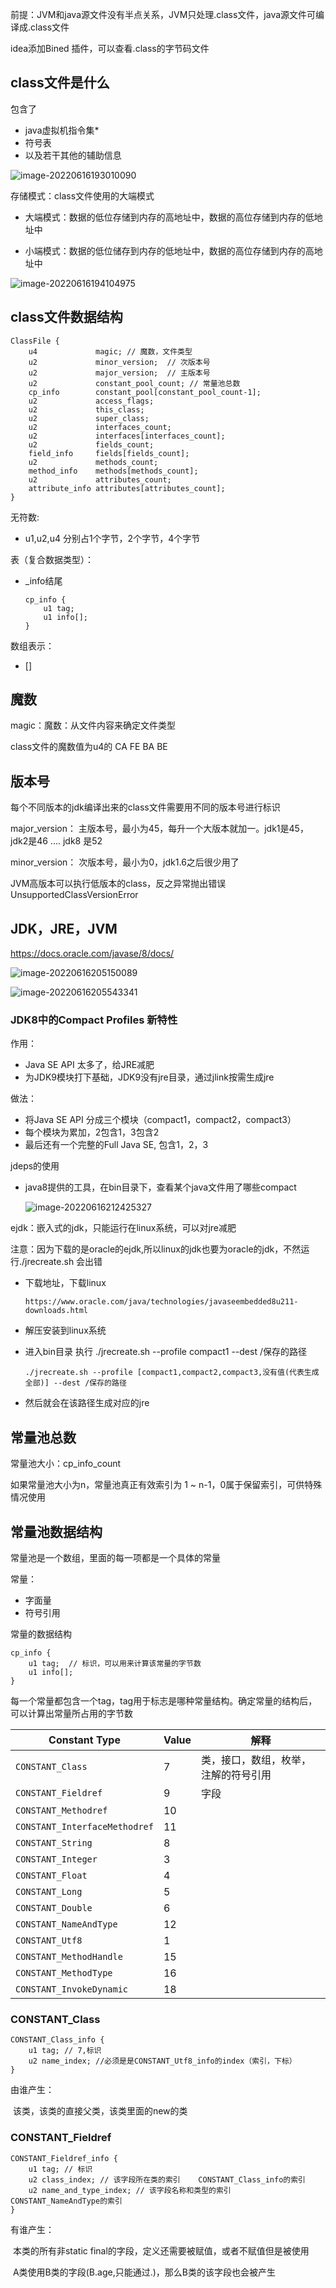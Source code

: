  前提：JVM和java源文件没有半点关系，JVM只处理.class文件，java源文件可编译成.class文件

idea添加Bined 插件，可以查看.class的字节码文件

## class文件是什么

包含了

* java虚拟机指令集*
* 符号表
* 以及若干其他的辅助信息

![image-20220616193010090](1.class%E5%AD%97%E8%8A%82%E7%A0%81%E6%96%87%E4%BB%B6%E7%BB%93%E6%9E%84.assets/image-20220616193010090.png)

存储模式：class文件使用的大端模式

* 大端模式：数据的低位存储到内存的高地址中，数据的高位存储到内存的低地址中

* 小端模式：数据的低位储存到内存的低地址中，数据的高位存储到内存的高地址中

![image-20220616194104975](1.class%E5%AD%97%E8%8A%82%E7%A0%81%E6%96%87%E4%BB%B6%E7%BB%93%E6%9E%84.assets/image-20220616194104975.png)

## class文件数据结构

```
ClassFile {
    u4             magic; // 魔数，文件类型
    u2             minor_version;  // 次版本号
    u2             major_version;  // 主版本号
    u2             constant_pool_count; // 常量池总数
    cp_info        constant_pool[constant_pool_count-1];
    u2             access_flags;
    u2             this_class;
    u2             super_class;
    u2             interfaces_count;
    u2             interfaces[interfaces_count];
    u2             fields_count;
    field_info     fields[fields_count];
    u2             methods_count;
    method_info    methods[methods_count];
    u2             attributes_count;
    attribute_info attributes[attributes_count];
}
```

无符数:

* u1,u2,u4 分别占1个字节，2个字节，4个字节

表（复合数据类型）：

* _info结尾

  ```
  cp_info {
      u1 tag;
      u1 info[];
  }
  ```

数组表示：

* []

  

## 魔数

magic：魔数：从文件内容来确定文件类型

class文件的魔数值为u4的 CA FE BA BE

## 版本号

每个不同版本的jdk编译出来的class文件需要用不同的版本号进行标识

major_version： 主版本号，最小为45，每升一个大版本就加一。jdk1是45，jdk2是46   ....  jdk8 是52

minor_version： 次版本号，最小为0，jdk1.6之后很少用了

JVM高版本可以执行低版本的class，反之异常抛出错误  UnsupportedClassVersionError

## JDK，JRE，JVM

https://docs.oracle.com/javase/8/docs/

![image-20220616205150089](1.class%E5%AD%97%E8%8A%82%E7%A0%81%E6%96%87%E4%BB%B6%E7%BB%93%E6%9E%84.assets/image-20220616205150089.png)

![image-20220616205543341](1.class%E5%AD%97%E8%8A%82%E7%A0%81%E6%96%87%E4%BB%B6%E7%BB%93%E6%9E%84.assets/image-20220616205543341.png)



### JDK8中的Compact Profiles 新特性

作用：

* Java SE API 太多了，给JRE减肥
* 为JDK9模块打下基础，JDK9没有jre目录，通过jlink按需生成jre

做法：

* 将Java SE API 分成三个模块（compact1，compact2，compact3）
* 每个模块为累加，2包含1，3包含2
* 最后还有一个完整的Full Java SE, 包含1，2，3

jdeps的使用

* java8提供的工具，在bin目录下，查看某个java文件用了哪些compact

  ![image-20220616212425327](1.class%E5%AD%97%E8%8A%82%E7%A0%81%E6%96%87%E4%BB%B6%E7%BB%93%E6%9E%84.assets/image-20220616212425327.png)

ejdk：嵌入式的jdk，只能运行在linux系统，可以对jre减肥

注意：因为下载的是oracle的ejdk,所以linux的jdk也要为oracle的jdk，不然运行./jrecreate.sh 会出错

* 下载地址，下载linux

  ```
  https://www.oracle.com/java/technologies/javaseembedded8u211-downloads.html
  ```

* 解压安装到linux系统

* 进入bin目录 执行 ./jrecreate.sh --profile compact1 --dest /保存的路径

  ```
  ./jrecreate.sh --profile [compact1,compact2,compact3,没有值(代表生成全部)] --dest /保存的路径
  ```

* 然后就会在该路径生成对应的jre

## 常量池总数

常量池大小：cp_info_count

如果常量池大小为n，常量池真正有效索引为 1 ~ n-1，0属于保留索引，可供特殊情况使用

## 常量池数据结构

常量池是一个数组，里面的每一项都是一个具体的常量

常量：

* 字面量
* 符号引用

常量的数据结构

```
cp_info {
    u1 tag;  // 标识，可以用来计算该常量的字节数
    u1 info[];
}
```

每一个常量都包含一个tag，tag用于标志是哪种常量结构。确定常量的结构后，可以计算出常量所占用的字节数

| Constant Type                 | Value | 解释                                 |
| ----------------------------- | ----- | ------------------------------------ |
| `CONSTANT_Class`              | 7     | 类，接口，数组，枚举，注解的符号引用 |
| `CONSTANT_Fieldref`           | 9     | 字段                                 |
| `CONSTANT_Methodref`          | 10    |                                      |
| `CONSTANT_InterfaceMethodref` | 11    |                                      |
| `CONSTANT_String`             | 8     |                                      |
| `CONSTANT_Integer`            | 3     |                                      |
| `CONSTANT_Float`              | 4     |                                      |
| `CONSTANT_Long`               | 5     |                                      |
| `CONSTANT_Double`             | 6     |                                      |
| `CONSTANT_NameAndType`        | 12    |                                      |
| `CONSTANT_Utf8`               | 1     |                                      |
| `CONSTANT_MethodHandle`       | 15    |                                      |
| `CONSTANT_MethodType`         | 16    |                                      |
| `CONSTANT_InvokeDynamic`      | 18    |                                      |

### CONSTANT_Class

```
CONSTANT_Class_info {
    u1 tag; // 7,标识
    u2 name_index; //必须是是CONSTANT_Utf8_info的index（索引，下标）
}
```

由谁产生：

​	该类，该类的直接父类，该类里面的new的类

### CONSTANT_Fieldref

```
CONSTANT_Fieldref_info {
    u1 tag; // 标识
    u2 class_index; // 该字段所在类的索引    CONSTANT_Class_info的索引
    u2 name_and_type_index; // 该字段名称和类型的索引  CONSTANT_NameAndType的索引
}
```

有谁产生：

​	本类的所有非static final的字段，定义还需要被赋值，或者不赋值但是被使用

​	A类使用B类的字段(B.age,只能通过.)，那么B类的该字段也会被产生

